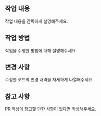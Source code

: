 ## 작업 내용

작업 내용을 간략하게 설명해주세요.

## 작업 방법

작업을 수행한 방법에 대해 설명해주세요.

## 변경 사항

수정한 코드의 변경 내역을 자세하게 나열해주세요.

## 참고 사항

PR 작성에 참고할 만한 사항이 있다면 작성해주세요.